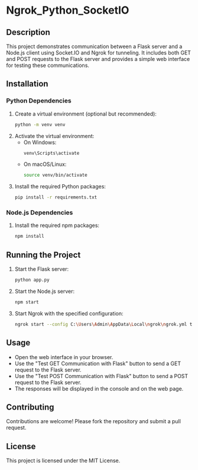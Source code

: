 # Ngrok_Python_SocketIO

## Description
This project demonstrates communication between a Flask server and a Node.js client using Socket.IO and Ngrok for tunneling. It includes both GET and POST requests to the Flask server and provides a simple web interface for testing these communications.

## Installation

### Python Dependencies
1. Create a virtual environment (optional but recommended):
    ```bash
    python -m venv venv
    ```
2. Activate the virtual environment:
    - On Windows:
        ```bash
        venv\Scripts\activate
        ```
    - On macOS/Linux:
        ```bash
        source venv/bin/activate
        ```
3. Install the required Python packages:
    ```bash
    pip install -r requirements.txt
    ```

### Node.js Dependencies
1. Install the required npm packages:
    ```bash
    npm install
    ```

## Running the Project
1. Start the Flask server:
    ```bash
    python app.py
    ```
2. Start the Node.js server:
    ```bash
    npm start
    ```
3. Start Ngrok with the specified configuration:
    ```bash
    ngrok start --config C:\Users\Admin\AppData\Local\ngrok\ngrok.yml tunnel1 tunnel2
    ```

## Usage
- Open the web interface in your browser.
- Use the "Test GET Communication with Flask" button to send a GET request to the Flask server.
- Use the "Test POST Communication with Flask" button to send a POST request to the Flask server.
- The responses will be displayed in the console and on the web page.

## Contributing
Contributions are welcome! Please fork the repository and submit a pull request.

## License
This project is licensed under the MIT License.